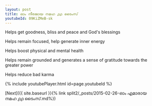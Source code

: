 ```yaml
---
layout: post
title: ഓം നീരജായ നമഹ ൧൧ ടൈംസ്
youtubeId: 09KiZMeB-sk
---
```

 
 
Helps get goodness, bliss and peace and God's blessings
 
Helps remain focused, help generate inner energy 
 
Helps boost physical and mental health 
 
Helps remain grounded and generates a sense of gratitude towards the greater power 
 
Helps reduce bad karma
 
 
 
 


{% include youtubePlayer.html id=page.youtubeId %}
 
[Next]({{ site.baseurl }}{% link  split2/_posts/2015-02-26-ഓം എമാരായ നമഹ ൧൧ ടൈംസ്.md%})
 
